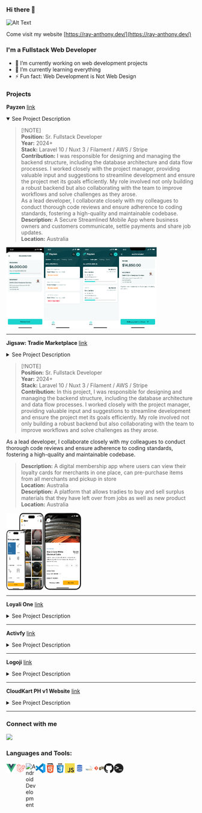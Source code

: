 ### Hi there 👋

![Alt Text](https://c.tenor.com/l5DZIHMvuH4AAAAC/shoto-todoroki-shoto.gif)

Come visit my website [https://ray-anthony.dev/](https://ray-anthony.dev/)

### I'm a Fullstack Web Developer

- 🔭 I’m currently working on web development projects
- 🌱 I’m currently learning everything
- ⚡ Fun fact: Web Development is Not Web Design

### Projects 

**Payzen** [link](https://payzenapp.com/)
<details open>
<summary>See Project Description</summary>
</details>

> [!NOTE] <br />
> **Position:** Sr. Fullstack Developer <br />
> **Year:** 2024+ <br />
> **Stack:** Laravel 10 / Nuxt 3 / Filament / AWS / Stripe <br />
> **Contribution:** I was responsible for designing and managing the backend structure, including the database architecture and data flow processes. I worked closely with the project manager, providing valuable input and suggestions to streamline development and ensure the project met its goals efficiently. My role involved not only building a robust backend but also collaborating with the team to improve workflows and solve challenges as they arose. <br /> As a lead developer, I collaborate closely with my colleagues to conduct thorough code reviews and ensure adherence to coding standards, fostering a high-quality and maintainable codebase. <br />
> **Description:** A Secure Streamlined Mobile App where business owners and customers communicate, settle payments and share job updates. <br />
> **Location:** Australia <br />
<div style="display: flex;">
<img src="https://raw.githubusercontent.com/reidsolon/project-images/main/payzen1.png" alt="Payzen App AU" width="100px" />
<img src="https://raw.githubusercontent.com/reidsolon/project-images/main/payzen2.png" alt="Payzen App AU" width="100px" />
<img src="https://raw.githubusercontent.com/reidsolon/project-images/main/payzen3.png" alt="Payzen App AU" width="100px" />
<img src="https://raw.githubusercontent.com/reidsolon/project-images/main/payzen4.png" alt="Payzen App AU" width="100px" />
</div>

<hr />

**Jigsaw: Tradie Marketplace** [link](https://jigsawapp.com.au/)
<details>
<summary>See Project Description</summary>
</details>

> [!NOTE] <br />
> **Position:** Sr. Fullstack Developer <br />
> **Year:** 2024+ <br />
> **Stack:** Laravel 10 / Nuxt 3 / Filament / AWS / Stripe <br />
> **Contribution:** In this project, I was responsible for designing and managing the backend structure, including the database architecture and data flow processes. I worked closely with the project manager, providing valuable input and suggestions to streamline development and ensure the project met its goals efficiently. My role involved not only building a robust backend but also collaborating with the team to improve workflows and solve challenges as they arose. <br />

As a lead developer, I collaborate closely with my colleagues to conduct thorough code reviews and ensure adherence to coding standards, fostering a high-quality and maintainable codebase. <br />
> **Description:** A digital membership app where users can view their loyalty cards for merchants in one place, can pre-purchase items from all merchants and pickup in store <br />
> **Location:** Australia <br />
> **Description:** A platform that allows tradies to buy and sell surplus materials that they have left over from jobs as well as new product <br />
> **Location:** Australia <br />
<div style="display: flex;">
<img src="https://raw.githubusercontent.com/reidsolon/project-images/main/jigsaw-2.webp" alt="Jigsaw App AU" width="100px" />
<img src="https://raw.githubusercontent.com/reidsolon/project-images/main/jigsaw-single.webp" alt="Jigsaw App AU" width="100px" />
</div>

<hr />

**Loyali One** [link](https://loyalione.com.au/)

<details>
<summary>See Project Description</summary>

> [!NOTE] <br />
> **Position:** Sr. Fullstack Developer <br />
> **Year:** 2024+ <br />
> **Stack:** Laravel 10 / Nuxt 3 <br />
> **Contribution:** 
In this project, I was responsible for designing and managing the backend structure, including the database architecture and data flow processes. I worked closely with the project manager, providing valuable input and suggestions to streamline development and ensure the project met its goals efficiently. My role involved not only building a robust backend but also collaborating with the team to improve workflows and solve challenges as they arose. <br />

As a lead developer, I collaborate closely with my colleagues to conduct thorough code reviews and ensure adherence to coding standards, fostering a high-quality and maintainable codebase. <br />
> **Description:** A digital membership app where users can view their loyalty cards for merchants in one place, can pre-purchase items from all merchants and pickup in store <br />
> **Location:** Australia <br />
<div style="display: flex;">
<img src="https://raw.githubusercontent.com/reidsolon/project-images/main/Loyali.webp" alt="Loyali One App AU" width="100px" />
<img src="https://raw.githubusercontent.com/reidsolon/project-images/main/playstore1.webp" alt="Loyali One App AU" width="100px" />
</div>

</details>

<hr />

**Activfy** [link](https://activfyapp.com/)

<details>
<summary>See Project Description</summary>

> [!NOTE] <br />
> **Position:** Fullstack Developer <br />
> **Year:** 2023+ <br />
> **Stack:** Laravel 10 / Nuxt 3 <br />
> **Contribution:** Part of the backend development, creating an API for the mobile platform devs to consume. Also worked in CMS using Nuxt 3 <br />
> **Description:** An Online Personal Training App for Trainer & Clients <br />
> **Location:** Australia <br />
<img src="https://raw.githubusercontent.com/reidsolon/project-images/main/Activfy_Screenshots.webp" alt="Activfy App AU" width="150px" />

</details>

<hr />

**Logoji** [link](https://logoji.com/)
<details>
<summary>See Project Description</summary>

> [!NOTE] <br />
> **Position:** Fullstack Developer <br />
> **Year:** 2023+ <br />
> **Stack:** Laravel 10 / Nuxt 3 <br />
> **Contribution:** Part of the backend development, creating an API for the mobile platform devs to consume. Also worked in CMS using Nuxt 3 <br />
> **Description:** An app that gives you an easiest and most convenient way to find, suggest and connect with businesses in australia <br />
> **Location:** Australia <br />
<div style="display: flex;">
<img src="https://raw.githubusercontent.com/reidsolon/project-images/main/Logoji2.webp" alt="Logoji App AU" width="100px" />
<img src="https://raw.githubusercontent.com/reidsolon/project-images/main/Logoji1.png" alt="Logoji App AU" width="100px" />
</div>

</details>

<hr />

**CloudKart PH v1 Website** [link](https://cloudkart.ph/)
<details>
<summary>See Project Description</summary>

> [!NOTE] <br />
> **Position:** Fullstack Developer <br />
> **Year:** 2020+ <br />
> **Stack:** Website: Vue 2.6 - CodeIgniter 3+; Mobile: Cordova - Vue 2.6; API - CodeIgniter 3+ <br />
> **Contribution:** Part of the backend development to create API used for website and application. I also developed and deployed the v1 hybrid application using vue2 + cordova <br />
> **Description:** An e-commerce web and mobile application exclusive in Cebu <br />
> **Location:** Cebu, Philippines <br />
<div style="display: flex;">
<img src="https://raw.githubusercontent.com/reidsolon/project-images/main/ckart.jpg" alt="CloudKart" width="100px" />
<img src="https://raw.githubusercontent.com/reidsolon/project-images/main/CloudKart1.webp" alt="CloudKart" width="100px" />
</div>

</details>

<hr />

### Connect with me
<p><a href="https://www.linkedin.com/in/ray-anthony-37b1331b2/" target="_blank"><img src="https://img.shields.io/badge/LinkedIn-0077B5?style=for-the-badge&logo=linkedin&logoColor=white"/></a>
<br />

### Languages and Tools:

<img align="left" title="VueJS" alt="VueJS" width="26px" src="https://raw.githubusercontent.com/github/explore/80688e429a7d4ef2fca1e82350fe8e3517d3494d/topics/vue/vue.png" />
<img align="left" title="Laravel Framework" alt="Laravel Framework" width="26px" src="https://raw.githubusercontent.com/github/explore/e94815998e4e0713912fed477a1f346ec04c3da2/topics/laravel/laravel.png" />
<img align="left" title="Android Development" alt="Android Development" src="https://www.ais.com/wp-content/uploads/2013/11/android1-300x300.png" width="26px" />
<img align="left" title="Visual Studio Code" alt="Visual Studio Code" width="26px" src="https://raw.githubusercontent.com/github/explore/80688e429a7d4ef2fca1e82350fe8e3517d3494d/topics/visual-studio-code/visual-studio-code.png" />
<img align="left" title="HTML5" alt="HTML5" width="26px" src="https://raw.githubusercontent.com/github/explore/80688e429a7d4ef2fca1e82350fe8e3517d3494d/topics/html/html.png" />
<img align="left" title="CSS3" alt="CSS3" width="26px" src="https://raw.githubusercontent.com/github/explore/80688e429a7d4ef2fca1e82350fe8e3517d3494d/topics/css/css.png" />
<img align="left" title="Javascript ES6" alt="JavaScript" width="26px" src="https://raw.githubusercontent.com/github/explore/80688e429a7d4ef2fca1e82350fe8e3517d3494d/topics/javascript/javascript.png" />
<img align="left" title="SQL" alt="SQL" width="26px" src="https://raw.githubusercontent.com/github/explore/80688e429a7d4ef2fca1e82350fe8e3517d3494d/topics/sql/sql.png" />
<img align="left" title="MySQL" alt="MySQL" width="26px" src="https://raw.githubusercontent.com/github/explore/80688e429a7d4ef2fca1e82350fe8e3517d3494d/topics/mysql/mysql.png" />
<img align="left" title="Git" alt="Git" width="26px" src="https://raw.githubusercontent.com/github/explore/80688e429a7d4ef2fca1e82350fe8e3517d3494d/topics/git/git.png" />
<img align="left" title="Github" alt="GitHub" width="26px" src="https://raw.githubusercontent.com/github/explore/78df643247d429f6cc873026c0622819ad797942/topics/github/github.png" />
<img align="left" title="Terminal" alt="Terminal" width="26px" src="https://raw.githubusercontent.com/github/explore/80688e429a7d4ef2fca1e82350fe8e3517d3494d/topics/terminal/terminal.png" />
